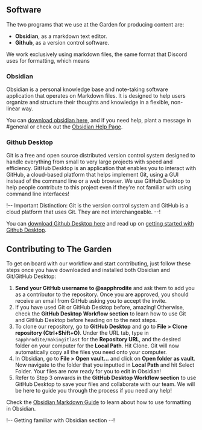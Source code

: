 ## Software 

The two programs that we use at the Garden for producing content are: 
- **Obsidian**, as a markdown text editor.
- **Github**, as a version control software. 

We work exclusively using markdown files, the same format that Discord uses for formatting, which means 

### Obsidian
Obsidian is a personal knowledge base and note-taking software application that operates on Markdown files. It is designed to help users organize and structure their thoughts and knowledge in a flexible, non-linear way. 

You can [download obsidian here](https://obsidian.md/download), and if you need help, plant a message in #general or check out the [Obsidian Help Page](https://help.obsidian.md/Home).

### Github Desktop

Git is a free and open source distributed version control system designed to handle everything from small to very large projects with speed and efficiency. GitHub Desktop is an application that enables you to interact with GitHub, a cloud-based platform that helps implement Git, using a GUI instead of the command line or a web browser. We use GitHub Desktop to help people contribute to this project even if they're not familiar with using command line interfaces!

!-- Important Distinction: Git is the version control system and GitHub is a cloud platform that uses Git. They are not interchangeable. --!

You can [download Github Desktop here](https://desktop.github.com/) and read up on [getting started with Github Desktop](https://docs.github.com/en/desktop/installing-and-configuring-github-desktop/overview/getting-started-with-github-desktop).

## Contributing to The Garden

To get on board with our workflow and start contributing, just follow these steps once you have downloaded and installed both Obsidian and Git/GitHub Desktop:

1. **Send your GitHub username to @sapphrodite** and ask them to add you as a contributor to the repository. Once you are approved, you should receive an email from GitHub asking you to accept the invite.
2. If you have used Git or GitHub Desktop before, amazing! Otherwise, check the **GitHub Desktop Workflow section** to learn how to use Git and GitHub Desktop before heading on to the next steps. 
3. To clone our repository, go to **GitHub Desktop** and go to **File > Clone repository (Ctrl+Shift+O)**. Under the URL tab, type in `sapphrodite/makingitlast` for the **Repository URL**, and the desired folder on your computer for the **Local Path**. Hit Clone. Git will now automatically copy all the files you need onto your computer.
4. In Obsidian, go to **File > Open vault...** and click on **Open folder as vault**. Now navigate to the folder that you inputted in **Local Path** and hit Select Folder. Your files are now ready for you to edit in Obsidian!
5. Refer to Step 3 onwards in the **GitHub Desktop Workflow section** to use GitHub Desktop to save your files and collaborate with our team. We will be here to guide you through the process if you need any help!

Check the [Obsidian Markdown Guide](https://help.obsidian.md/Editing+and+formatting/Editing+and+previewing+Markdown) to learn about how to use formatting in Obsidian.

!-- Getting familiar with Obsidian section --!
